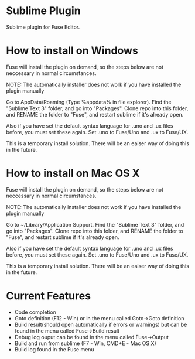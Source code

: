 Sublime Plugin
==================
Sublime plugin for Fuse Editor. 

How to install on Windows
=================
Fuse will install the plugin on demand, so the steps below are not neccessary in normal circumstances.

NOTE: The automatically installer does not work if you have installed the plugin manually

Go to AppData/Roaming (Type %appdata% in file explorer). Find the "Sublime Text 3" folder, and go into "Packages".
Clone repo into this folder, and RENAME the folder to "Fuse", and restart sublime if it's already open.

Also if you have set the default syntax language for .uno and .ux files before, you must set these again. Set .uno to Fuse/Uno and .ux to Fuse/UX.

This is a temporary install solution. There will be an eaiser way of doing this in the future.

How to install on Mac OS X
=================
Fuse will install the plugin on demand, so the steps below are not neccessary in normal circumstances. 

NOTE: The automatically installer does not work if you have installed the plugin manually

Go to ~/Library/Application Support. Find the "Sublime Text 3" folder, and go into "Packages".
Clone repo into this folder, and RENAME the folder to "Fuse", and restart sublime if it's already open.

Also if you have set the default syntax language for .uno and .ux files before, you must set these again. Set .uno to Fuse/Uno and .ux to Fuse/UX.

This is a temporary install solution. There will be an eaiser way of doing this in the future.

Current Features
=================
* Code completion
* Goto definition (F12 - Win) or in the menu called Goto->Goto definition
* Build result(should open automatically if errors or warnings) but can be found in the menu called Fuse->Build result
* Debug log ouput can be found in the menu called Fuse->Output
* Build and run from sublime (F7 - Win, CMD+E - Mac OS X)
* Build log found in the Fuse menu
